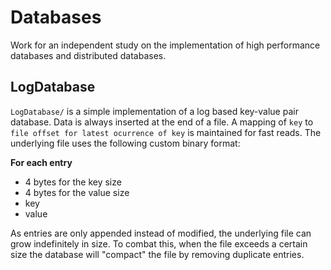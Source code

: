 # Databases
Work for an independent study on the implementation of high performance databases and distributed databases.

## LogDatabase
`LogDatabase/` is a simple implementation of a log based key-value pair database. Data is always inserted at the end of a file. A mapping of `key` to `file offset for latest ocurrence of key` is maintained for fast reads. The underlying file uses the following custom binary format: 

**For each entry**
- 4 bytes for the key size
- 4 bytes for the value size
- key
- value

As entries are only appended instead of modified, the underlying file can grow indefinitely in size. To combat this, when the file exceeds a certain size the database will "compact" the file by removing duplicate entries.


